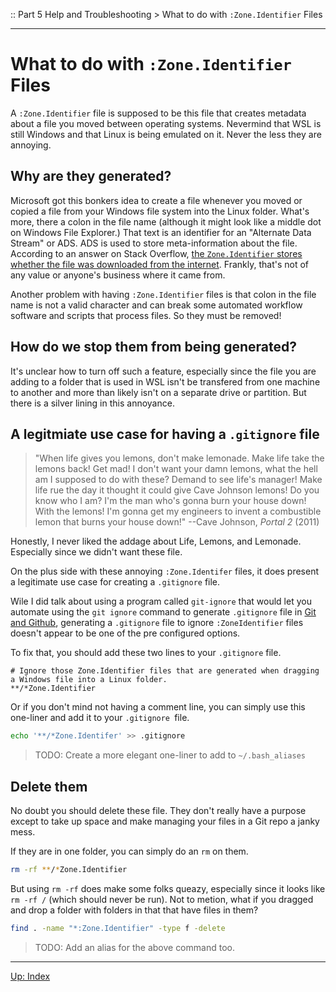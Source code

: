 :: Part 5 Help and Troubleshooting > What to do with `:Zone.Identifier` Files

---

# What to do with `:Zone.Identifier` Files

A `:Zone.Identifier` file is supposed to be this file that creates metadata about a file you moved between operating systems.  Nevermind that WSL is still Windows and that Linux is being emulated on it.  Never the less they are annoying.

## Why are they generated?

Microsoft got this bonkers idea to create a file whenever you moved or copied a file from your Windows file system into the Linux folder.  What's more, there a colon in the file name (although it might look like a middle dot on Windows File Explorer.)  That text is an identifier for an "Alternate Data Stream" or ADS.  ADS is used to store meta-information about the file.  According to an answer on Stack Overflow, [the `Zone.Identifier` stores whether the file was downloaded from the internet](https://stackoverflow.com/questions/4496697/what-are-zone-identifier-files-and-how-do-i-prevent-them-from-being-created). Frankly, that's not of any value or anyone's business where it came from.

Another problem with having `:Zone.Identifier` files is that colon in the file name is not a valid character and can break some automated workflow software and scripts that process files. So they must be removed!

## How do we stop them from being generated?

It's unclear how to turn off such a feature, especially since the file you are adding to a folder that is used in WSL isn't be transfered from one machine to another and more than likely isn't on a separate drive or partition.  But there is a silver lining in this annoyance.

## A legitmiate use case for having a `.gitignore` file

> "When life gives you lemons, don't make lemonade. Make life take the lemons back! Get mad! I don't want your damn lemons, what the hell am I supposed to do with these? Demand to see life's manager! Make life rue the day it thought it could give Cave Johnson lemons! Do you know who I am? I'm the man who's gonna burn your house down! With the lemons! I'm gonna get my engineers to invent a combustible lemon that burns your house down!"
> --Cave Johnson, *Portal 2* (2011)

Honestly, I never liked the addage about Life, Lemons, and Lemonade. Especially since we didn't want these file.

On the plus side with these annoying `:Zone.Identifer` files, it does present a legitimate use case for creating a `.gitignore` file.

Wile I did talk about using a program called `git-ignore` that would let you automate using the `git ignore` command to generate `.gitignore` file in [Git and Github](../Part3/GitAndGithub.md), generating a `.gitignore` file to ignore `:ZoneIdentifier` files doesn't appear to be one of the pre configured options.

To fix that, you should add these two lines to your `.gitignore` file.

```
# Ignore those Zone.Identifier files that are generated when dragging a Windows file into a Linux folder.
**/*Zone.Identifier
```

Or if you don't mind not having a comment line, you can simply use this one-liner and add it to your `.gitignore `file.

```bash
echo '**/*Zone.Identifer' >> .gitignore
```

> TODO: Create a more elegant one-liner to add to `~/.bash_aliases`

## Delete them

No doubt you should delete these file. They don't really have a purpose except to take up space and make managing your files in a Git repo a janky mess.

If they are in one folder, you can simply do an `rm` on them.

```bash
rm -rf **/*Zone.Identifier
```

But using `rm -rf` does make some folks queazy, especially since it looks like `rm -rf /` (which should never be run). Not to metion, what if you dragged and drop a folder with folders in that that have files in them?

```bash
find . -name "*:Zone.Identifier" -type f -delete
```

> TODO: Add an alias for the above command too.

---
[Up: Index](../00-START_HERE.md)

